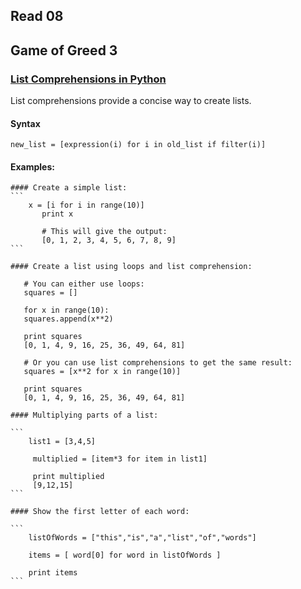 ## Read 08
## Game of Greed 3
### [List Comprehensions in Python](https://www.pythonforbeginners.com/basics/list-comprehensions-in-python)

List comprehensions provide a concise way to create lists.

#### Syntax
`new_list = [expression(i) for i in old_list if filter(i)]
`
#### Examples:

    #### Create a simple list:
    ```
        x = [i for i in range(10)]
           print x

           # This will give the output:
           [0, 1, 2, 3, 4, 5, 6, 7, 8, 9]
    ```
   
    #### Create a list using loops and list comprehension:
    
    
  ```
     # You can either use loops:
     squares = []

     for x in range(10):
     squares.append(x**2)
 
     print squares
     [0, 1, 4, 9, 16, 25, 36, 49, 64, 81]

     # Or you can use list comprehensions to get the same result:
     squares = [x**2 for x in range(10)]

     print squares
     [0, 1, 4, 9, 16, 25, 36, 49, 64, 81]
  ```
    
    #### Multiplying parts of a list:
    
    ```
        list1 = [3,4,5]
 
         multiplied = [item*3 for item in list1] 
 
         print multiplied 
         [9,12,15]
    ```
    
    #### Show the first letter of each word:
    
    ```
        listOfWords = ["this","is","a","list","of","words"]

        items = [ word[0] for word in listOfWords ]

        print items
    ```
